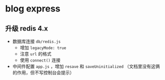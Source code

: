 # blog express

## 升级 redis 4.x

- 数据库连接 `db/redis.js`
    - 增加 `legacyMode: true`
    - 注意 `url` 的格式
    - 使用 `connect()` 连接
- 中间件配置 `app.js` ，增加 `resave` 和 `saveUninitialized` （文档里没有这俩的作用，但不写控制台会提示）
